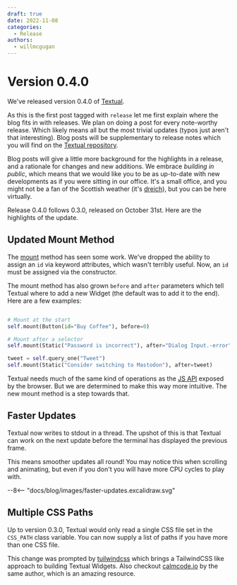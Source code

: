 ```yaml
---
draft: true 
date: 2022-11-08
categories:
  - Release
authors:
  - willmcgugan
---
```


# Version 0.4.0

We've released version 0.4.0 of [Textual](https://pypi.org/search/?q=textual).

As this is the first post tagged with `release` let me first explain where the blog fits in with releases. We plan on doing a post for every note-worthy release. Which likely means all but the most trivial updates (typos just aren't that interesting). Blog posts will be supplementary to release notes which you will find on the [Textual repository](https://github.com/Textualize/textual).

Blog posts will give a little more background for the highlights in a release, and a rationale for changes and new additions. We embrace *building in public*, which means that we would like you to be as up-to-date with new developments as if you were sitting in our office. It's a small office, and you might not be a fan of the Scottish weather (it's [dreich](https://www.bbc.co.uk/news/uk-scotland-50476008)), but you can be here virtually.

<!-- more -->

Release 0.4.0 follows 0.3.0, released on October 31st. Here are the highlights of the update.

## Updated Mount Method

The [mount](/api/widget/#textual.widget.Widget.mount) method has seen some work. We've dropped the ability to assign an `id` via keyword attributes, which wasn't terribly useful. Now, an `id` must be assigned via the constructor. 

The mount method has also grown `before` and `after` parameters which tell Textual where to add a new Widget (the default was to add it to the end). Here are a few examples:

```python

# Mount at the start
self.mount(Button(id="Buy Coffee"), before=0)

# Mount after a selector
self.mount(Static("Password is incorrect"), after="Dialog Input.-error")

tweet = self.query_one("Tweet")
self.mount(Static("Consider switching to Mastodon"), after=tweet)

```

Textual needs much of the same kind of operations as the [JS API](https://developer.mozilla.org/en-US/docs/Web/API/Node/appendChild) exposed by the browser. But we are determined to make this way more intuitive. The new mount method is a step towards that. 

## Faster Updates

Textual now writes to stdout in a thread. The upshot of this is that Textual can work on the next update before the terminal has displayed the previous frame.

This means smoother updates all round! You may notice this when scrolling and animating, but even if you don't you will have more CPU cycles to play with.

<div class="excalidraw">
--8<-- "docs/blog/images/faster-updates.excalidraw.svg"
</div>


## Multiple CSS Paths

Up to version 0.3.0, Textual would only read a single CSS file set in the `CSS_PATH` class variable. You can now supply a list of paths if you have more than one CSS file.

This change was prompted by [tuilwindcss](https://github.com/koaning/tuilwindcss/) which brings a TailwindCSS like approach to building Textual Widgets. Also checkout [calmcode.io](https://calmcode.io/) by the same author, which is an amazing resource.
